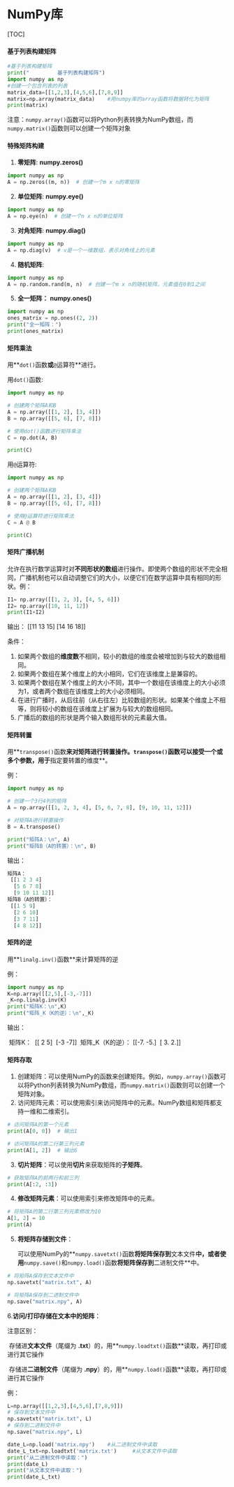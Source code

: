 # NumPy库

[TOC]



#### 基于列表构建矩阵

```python
#基于列表构建矩阵
print("         基于列表构建矩阵")
import numpy as np
#创建一个包含列表的列表
matrix_data=[[1,2,3],[4,5,6],[7,8,9]]
matrix=np.array(matrix_data)	#用numpy库的array函数将数据转化为矩阵
print(matrix)
```

注意：`numpy.array()`函数可以将Python列表转换为NumPy数组，而`numpy.matrix()`函数则可以创建一个矩阵对象

#### 特殊矩阵构建

1. **零矩阵**:	**numpy.zeros()**


```python
import numpy as np
A = np.zeros((m, n))  # 创建一个m x n的零矩阵
```
2. **单位矩阵**:	**numpy.eye()**


```python
import numpy as np
A = np.eye(n)  # 创建一个n x n的单位矩阵
```
3. **对角矩阵**:	**numpy.diag()**


```python
import numpy as np
A = np.diag(v)  # v是一个一维数组，表示对角线上的元素
```
4. **随机矩阵**:


```python
import numpy as np
A = np.random.rand(m, n)  # 创建一个m x n的随机矩阵，元素值在0到1之间
```
5. **全一矩阵：**	**numpy.ones()**

```python
import numpy as np
ones_matrix = np.ones((2, 2))
print("全一矩阵：")
print(ones_matrix)
```

#### 矩阵乘法

用**`dot()`函数**或**`@`运算符**进行。

用`dot()`函数:


```python
import numpy as np

# 创建两个矩阵A和B
A = np.array([[1, 2], [3, 4]])
B = np.array([[5, 6], [7, 8]])

# 使用dot()函数进行矩阵乘法
C = np.dot(A, B)

print(C)
```
用`@`运算符:


```python
import numpy as np

# 创建两个矩阵A和B
A = np.array([[1, 2], [3, 4]])
B = np.array([[5, 6], [7, 8]])

# 使用@运算符进行矩阵乘法
C = A @ B

print(C)
```
#### 矩阵广播机制

允许在执行数学运算时对**不同形状的数组**进行操作。即使两个数组的形状不完全相同，广播机制也可以自动调整它们的大小，以便它们在数学运算中具有相同的形状。例：

```python
I1= np.array([[1, 2, 3], [4, 5, 6]])
I2= np.array([10, 11, 12])
print(I1+I2)
```

输出：     [[11 13 15]
 		[14 16 18]]

条件：

1. 如果两个数组的**维度数**不相同，较小的数组的维度会被增加到与较大的数组相同。
2. 如果两个数组在某个维度上的大小相同，它们在该维度上是兼容的。
3. 如果两个数组在某个维度上的大小不同，其中一个数组在该维度上的大小必须为1，或者两个数组在该维度上的大小必须相同。
4. 在进行广播时，从后往前（从右往左）比较数组的形状。如果某个维度上不相等，则将较小的数组在该维度上扩展为与较大的数组相同。
5. 广播后的数组的形状是两个输入数组形状的元素最大值。

#### 矩阵转置

用**`transpose()`函数**来对矩阵进行转置操作。`transpose()`函数可以接受一个或多个参数，用于**指定要转置的维度**。

例：

```python
import numpy as np

# 创建一个3行4列的矩阵
A = np.array([[1, 2, 3, 4], [5, 6, 7, 8], [9, 10, 11, 12]])

# 对矩阵A进行转置操作
B = A.transpose()

print("矩阵A：\n", A)
print("矩阵B（A的转置）：\n", B)
```

输出：

```python
矩阵A：
 [[1 2 3 4]
  [5 6 7 8]
  [9 10 11 12]]
矩阵B（A的转置）：
 [[1 5 9]
  [2 6 10]
  [3 7 11]
  [4 8 12]]
```

#### 矩阵的逆

用**`linalg.inv()`函数**来计算矩阵的逆

例：

```python
import numpy as np
K=np.array([[2,5],[-3,-7]])
_K=np.linalg.inv(K)
print("矩阵K：\n",K)
print("矩阵_K（K的逆）：\n",_K)
```

输出：

​	矩阵K：
​	 [[ 2  5]
​	 [-3 -7]]
​	矩阵_K（K的逆）：
 	[[-7. -5.]
​	 [ 3.  2.]]

#### 矩阵存取

1. 创建矩阵：可以使用NumPy的函数来创建矩阵。例如，`numpy.array()`函数可以将Python列表转换为NumPy数组，而`numpy.matrix()`函数则可以创建一个矩阵对象。
1. 访问矩阵元素：可以使用索引来访问矩阵中的元素。NumPy数组和矩阵都支持一维和二维索引。


```python
# 访问矩阵A的第一个元素
print(A[0, 0])  # 输出1

# 访问矩阵A的第二行第三列元素
print(A[1, 2])  # 输出6
```
3. **切片矩阵**：可以使用**切片**来获取矩阵的**子矩阵**。


```python
# 获取矩阵A的前两行和前三列
print(A[:2, :3])
```
4. **修改矩阵元素**：可以使用索引来修改矩阵中的元素。


```python
# 将矩阵A的第二行第三列元素修改为10
A[1, 2] = 10
print(A)
```
5. **将矩阵存储到文件**：

   可以使用NumPy的**`numpy.savetxt()`函数**将矩阵保存到**文本文件**中，或者使用**`numpy.save()`和`numpy.load()`函数**将矩阵保存到**二进制文件**中。


```python
# 将矩阵A保存到文本文件中
np.savetxt("matrix.txt", A)

# 将矩阵A保存到二进制文件中
np.save("matrix.npy", A)
```

 6.**访问/打印存储在文本中的矩阵**：

注意区别：

​	存储进**文本文件**（尾缀为 **.txt**）的，用**`numpy.loadtxt()`函数**读取，再打印或进行其它操作

​	存储进**二进制文件**（尾缀为 **.npy**）的，用**`numpy.load()`函数**读取，再打印或进行其它操作

例：

```python
L=np.array([[1,2,3],[4,5,6],[7,8,9]])
# 保存到文本文件中
np.savetxt("matrix.txt", L)
# 保存到二进制文件中
np.save("matrix.npy", L)

date_L=np.load('matrix.npy')	#从二进制文件中读取
date_L_txt=np.loadtxt('matrix.txt')		#从文本文件中读取
print("从二进制文件中读取：")
print(date_L)
print("从文本文件中读取：")
print(date_L_txt)
```